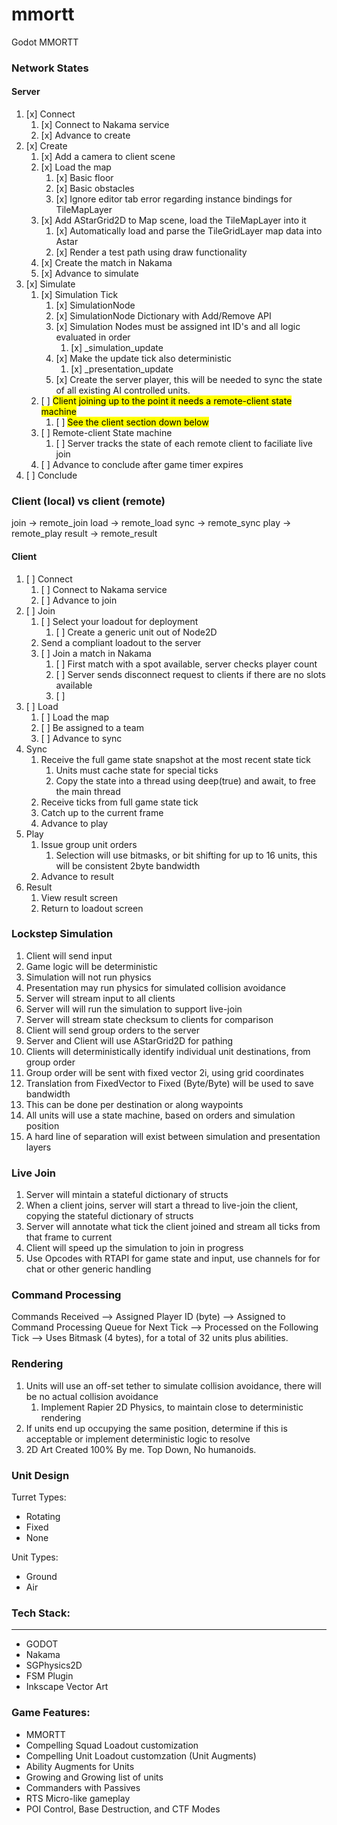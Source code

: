 # mmortt
Godot MMORTT

### Network States
#### Server
1. [x] Connect
   1. [x] Connect to Nakama service
   2. [x] Advance to create
2. [x] Create
   1. [x] Add a camera to client scene
   2. [x] Load the map
      1. [x] Basic floor
      2. [x] Basic obstacles
      3. [x] Ignore editor tab error regarding instance bindings for TileMapLayer
   3. [x] Add AStarGrid2D to Map scene, load the TileMapLayer into it
      1. [x] Automatically load and parse the TileGridLayer map data into Astar
      2. [x] Render a test path using draw functionality
   4. [x] Create the match in Nakama
   5. [x] Advance to simulate
3. [x] Simulate
   1. [x] Simulation Tick
      1. [x] SimulationNode
      2. [x] SimulationNode Dictionary with Add/Remove API
      3. [x] Simulation Nodes must be assigned int ID's and all logic evaluated in order
         1. [x] _simulation_update
      5. [x] Make the update tick also deterministic
         1. [x] _presentation_update
      6. [x] Create the server player, this will be needed to sync the state of all existing AI controlled units.
   2. [ ] <mark>Client joining up to the point it needs a remote-client state machine</mark>
      1. [ ] <mark>See the client section down below</mark>
   3. [ ] Remote-client State machine
      1. [ ] Server tracks the state of each remote client to faciliate live join
   6. [ ] Advance to conclude after game timer expires
4. [ ] Conclude

### Client (local) vs client (remote)
join -> remote_join
load -> remote_load
sync -> remote_sync
play -> remote_play
result -> remote_result

#### Client
1. [ ] Connect
   1. [ ] Connect to Nakama service
   2. [ ] Advance to join
2. [ ] Join
   1. [ ] Select your loadout for deployment
      1. [ ] Create a generic unit out of Node2D
   2. Send a compliant loadout to the server
   3. [ ] Join a match in Nakama
      1. [ ] First match with a spot available, server checks player count
      2. [ ] Server sends disconnect request to clients if there are no slots available
      3. [ ]
3. [ ] Load
   1. [ ] Load the map
   2. [ ] Be assigned to a team
   3. [ ] Advance to sync
4. Sync
   1. Receive the full game state snapshot at the most recent state tick
      1. Units must cache state for special ticks
      2. Copy the state into a thread using deep(true) and await, to free the main thread
   2. Receive ticks from full game state tick
   3. Catch up to the current frame
   4. Advance to play
5. Play
   1. Issue group unit orders
      1. Selection will use bitmasks, or bit shifting for up to 16 units, this will be consistent 2byte bandwidth
   2. Advance to result
6. Result
   1. View result screen
   2. Return to loadout screen

### Lockstep Simulation
1. Client will send input
2. Game logic will be deterministic
3. Simulation will not run physics
4. Presentation may run physics for simulated collision avoidance
5. Server will stream input to all clients
6. Server will will run the simulation to support live-join
7. Server will stream state checksum to clients for comparison
8. Client will send group orders to the server
9. Server and Client will use AStarGrid2D for pathing
10. Clients will deterministically identify individual unit destinations, from group order
   1. Group order will be sent with fixed vector 2i, using grid coordinates
   2. Translation from FixedVector to Fixed (Byte/Byte) will be used to save bandwidth
   3. This can be done per destination or along waypoints
11. All units will use a state machine, based on orders and simulation position
12. A hard line of separation will exist between simulation and presentation layers

### Live Join
1. Server will mintain a stateful dictionary of structs
2. When a client joins, server will start a thread to live-join the client, copying the stateful dictionary of structs
3. Server will annotate what tick the client joined and stream all ticks from that frame to current
4. Client will speed up the simulation to join in progress
5. Use Opcodes with RTAPI for game state and input, use channels for for chat or other generic handling

### Command Processing
Commands Received --> Assigned Player ID (byte) --> Assigned to Command Processing Queue for Next Tick --> Processed on the Following Tick --> Uses Bitmask (4 bytes), for a total of 32 units plus abilities.

### Rendering
1. Units will use an off-set tether to simulate collision avoidance, there will be no actual collision avoidance
   1. Implement Rapier 2D Physics, to maintain close to deterministic rendering
2. If units end up occupying the same position, determine if this is acceptable or implement deterministic logic to resolve
3. 2D Art Created 100% By me. Top Down, No humanoids.

### Unit Design
Turret Types:
- Rotating
- Fixed
- None

Unit Types:
- Ground
- Air

### Tech Stack:
---
- GODOT
- Nakama
- SGPhysics2D
- FSM Plugin
- Inkscape Vector Art

### Game Features:
- MMORTT
- Compelling Squad Loadout customization
- Compelling Unit Loadout customzation (Unit Augments)
- Ability Augments for Units
- Growing and Growing list of units
- Commanders with Passives
- RTS Micro-like gameplay
- POI Control, Base Destruction, and CTF Modes